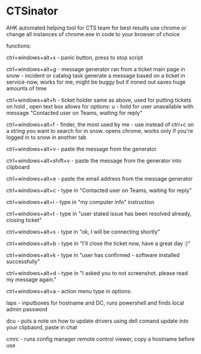 # CTSinator
AHK automated helping tool for CTS team for best results use chrome or change all instances of chrome.exe in code to your browser of choice

functions:

ctrl+windows+alt+x - panic button, press to stop script

ctrl+windows+alt+g - message generator ran from a ticket main page in snow - incident or catalog task generate a message based on a ticket in service-now, works for me, might be buggy but if ironed out saves huge amounts of time

ctrl+windows+alt+h - ticket holder same as above, used for putting tickets on hold , open text box allows for options:
u - hold for user unavailable with message "Contacted user on Teams, waiting for reply"

ctrl+windows+alt+f - finder, the most used by me - use instead of ctrl+c on a string you want to search for in snow. opens chrome, works only if you're logged in to snow in another tab

ctrl+windows+alt+v - paste the message from the generator

ctrl+windows+alt+shift+v - paste the message from the generator into clipboard

ctrl+windows+alt+e - paste the email address from the message generator

ctrl+windows+alt+c - type in "Contacted user on Teams, waiting for reply"

ctrl+windows+alt+i - type in "my computer info" instruction

ctrl+windows+alt+t - type in "user stated issue has been resolved already, closing ticket"

ctrl+windows+alt+s - type in "ok, I will be connecting shortly"

ctrl+windows+alt+b - type in "I'll close the ticket now, have a great day :)"

ctrl+windows+alt+k - type in "user has confirmed - software installed successfully"

ctrl+windows+alt+d - type in "I asked you to not screenshot. please read my message again."

ctrl+windows+alt+a - action menu type in options:

laps - inputboxes for hostname and DC, runs powershell and finds local admin password

dcu - puts a note on how to update drivers using dell comand update into your clipbaord, paste in chat

cmrc - runs config manager remote control viewer, copy a hostname before use
